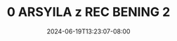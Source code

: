--- 
title: "0 ARSYILA  z REC BENING 2"
description: "download   0 ARSYILA  z REC BENING 2 simontox full terbaru"
date: 2024-06-19T13:23:07-08:00
file_code: "3s3rt1lv5enr"
draft: false
cover: "6rgezmugrjumdo3t.jpg"
tags: ["ARSYILA", "REC", "BENING", "bokep-indo", "bokep-viral", "bokep-ig"]
length: 8
fld_id: "1483160"
foldername: "arsyila"
categories: ["arsyila"]
views: 0
---